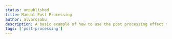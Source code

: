 ```yaml
---
status: unpublished
title: Manual Post Processing
author: alvarosabu
description: A basic example of how to use the post processing effect manually
tags: ['post-processing']
---
```


<PostProcessingManual />
